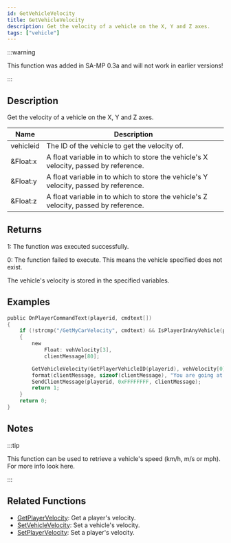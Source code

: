 ```yaml
---
id: GetVehicleVelocity
title: GetVehicleVelocity
description: Get the velocity of a vehicle on the X, Y and Z axes.
tags: ["vehicle"]
---
```


:::warning

This function was added in SA-MP 0.3a and will not work in earlier versions!

:::

## Description

Get the velocity of a vehicle on the X, Y and Z axes.

| Name      | Description                                                                          |
| --------- | ------------------------------------------------------------------------------------ |
| vehicleid | The ID of the vehicle to get the velocity of.                                        |
| &Float:x  | A float variable in to which to store the vehicle's X velocity, passed by reference. |
| &Float:y  | A float variable in to which to store the vehicle's Y velocity, passed by reference. |
| &Float:z  | A float variable in to which to store the vehicle's Z velocity, passed by reference. |

## Returns

1: The function was executed successfully.

0: The function failed to execute. This means the vehicle specified does not exist.

The vehicle's velocity is stored in the specified variables.

## Examples

```c
public OnPlayerCommandText(playerid, cmdtext[])
{
    if (!strcmp("/GetMyCarVelocity", cmdtext) && IsPlayerInAnyVehicle(playerid))
    {
        new
            Float: vehVelocity[3],
            clientMessage[80];

        GetVehicleVelocity(GetPlayerVehicleID(playerid), vehVelocity[0], vehVelocity[1], vehVelocity[2]);
        format(clientMessage, sizeof(clientMessage), "You are going at a velocity of X%f, Y%f, Z%f", vehVelocity[0], vehVelocity[1], vehVelocity[2]);
        SendClientMessage(playerid, 0xFFFFFFFF, clientMessage);
        return 1;
    }
    return 0;
}
```

## Notes

:::tip

This function can be used to retrieve a vehicle's speed (km/h, m/s or mph). For more info look here.

:::

## Related Functions

- [GetPlayerVelocity](GetPlayerVelocity): Get a player's velocity.
- [SetVehicleVelocity](SetVehicleVelocity): Set a vehicle's velocity.
- [SetPlayerVelocity](SetPlayerVelocity): Set a player's velocity.
